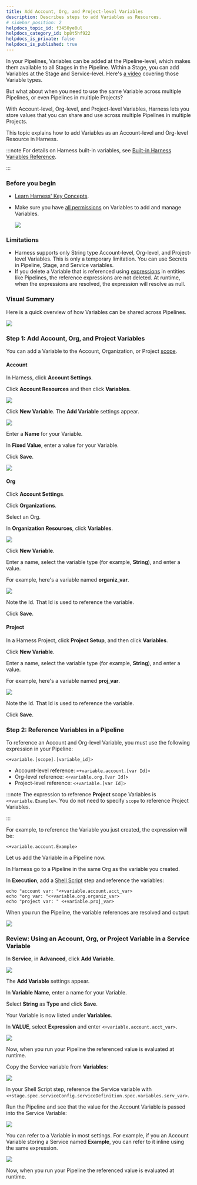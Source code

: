 ```yaml
---
title: Add Account, Org, and Project-level Variables
description: Describes steps to add Variables as Resources.
# sidebar_position: 2
helpdocs_topic_id: f3450ye0ul
helpdocs_category_id: bp8t5hf922
helpdocs_is_private: false
helpdocs_is_published: true
---
```


In your Pipelines, Variables can be added at the Pipeline-level, which makes them available to all Stages in the Pipeline. Within a Stage, you can add Variables at the Stage and Service-level. Here's [a video](https://youtu.be/lqbmO6EVGuU) covering those Variable types.

But what about when you need to use the same Variable across multiple Pipelines, or even Pipelines in multiple Projects?

With Account-level, Org-level, and Project-level Variables, Harness lets you store values that you can share and use across multiple Pipelines in multiple Projects.

This topic explains how to add Variables as an Account-level and Org-level Resource in Harness.


:::note
For details on Harness built-in variables, see [Built-in Harness Variables Reference](harness-variables.md).

:::

### Before you begin

* [Learn Harness' Key Concepts](../../getting-started/learn-harness-key-concepts.md).
* Make sure you have [all permissions](../4_Role-Based-Access-Control/9-add-manage-roles.md) on Variables to add and manage Variables.
  
  ![](./static/add-a-variable-00.png)

### Limitations

* Harness supports only String type Account-level, Org-level, and Project-level Variables. This is only a temporary limitation. You can use Secrets in Pipeline, Stage, and Service variables.
* If you delete a Variable that is referenced using [expressions](harness-variables.md) in entities like Pipelines, the reference expressions are not deleted. At runtime, when the expressions are resolved, the expression will resolve as null.

### Visual Summary

Here is a quick overview of how Variables can be shared across Pipelines.

![](./static/add-a-variable-01.png)

### Step 1: Add Account, Org, and Project Variables

You can add a Variable to the Account, Organization, or Project [scope](../4_Role-Based-Access-Control/1-rbac-in-harness.md#rbac-scope).

#### Account

In Harness, click **Account Settings**.

Click **Account Resources** and then click **Variables**.

![](./static/add-a-variable-02.png)

Click **New Variable**. The **Add Variable** settings appear.

![](./static/add-a-variable-03.png)

Enter a **Name** for your Variable.

In **Fixed Value**, enter a value for your Variable.

Click **Save**.

![](./static/add-a-variable-04.png)

#### Org

Click **Account Settings**.

Click **Organizations**.

Select an Org.

In **Organization Resources**, click **Variables**.

![](./static/add-a-variable-05.png)

Click **New Variable**.

Enter a name, select the variable type (for example, **String**), and enter a value.

For example, here's a variable named **organiz\_var**.

![](./static/add-a-variable-06.png)

Note the Id. That Id is used to reference the variable.

Click **Save**.

#### Project

In a Harness Project, click **Project Setup**, and then click **Variables**.

Click **New Variable**.

Enter a name, select the variable type (for example, **String**), and enter a value.

For example, here's a variable named **proj\_var**.

![](./static/add-a-variable-07.png)

Note the Id. That Id is used to reference the variable.

Click **Save**.

### Step 2: Reference Variables in a Pipeline

To reference an Account and Org-level Variable, you must use the following expression in your Pipeline:

`<+variable.[scope].[variable_id]>`

* Account-level reference: `<+variable.account.[var Id]>`
* Org-level reference: `<+variable.org.[var Id]>`
* Project-level reference: `<+variable.[var Id]>`


:::note
The expression to reference **Project** scope Variables is `<+variable.Example>`. You do not need to specify `scope` to reference Project Variables.

:::

For example, to reference the Variable you just created, the expression will be:

`<+variable.account.Example>`

Let us add the Variable in a Pipeline now.

In Harness go to a Pipeline in the same Org as the variable you created.

In **Execution**, add a [Shell Script](https://docs.harness.io/article/k5lu0u6i1i-using-shell-scripts) step and reference the variables:


```
echo "account var: "<+variable.account.acct_var>  
echo "org var: "<+variable.org.organiz_var>  
echo "project var: " <+variable.proj_var>
```
When you run the Pipeline, the variable references are resolved and output:

![](./static/add-a-variable-08.png)

### Review: Using an Account, Org, or Project Variable in a Service Variable

In **Service**, in **Advanced**, click **Add Variable**.

![](./static/add-a-variable-09.png)

The **Add Variable** settings appear.

In **Variable** **Name**, enter a name for your Variable.

Select **String** as **Type** and click **Save**.

Your Variable is now listed under **Variables**.

In **VALUE**, select **Expression** and enter `<+variable.account.acct_var>`.

![](./static/add-a-variable-10.png)

Now, when you run your Pipeline the referenced value is evaluated at runtime.

Copy the Service variable from **Variables**:

![](./static/add-a-variable-11.png)

In your Shell Script step, reference the Service variable with `<+stage.spec.serviceConfig.serviceDefinition.spec.variables.serv_var>`.

Run the Pipeline and see that the value for the Account Variable is passed into the Service Variable:

![](./static/add-a-variable-12.png)

You can refer to a Variable in most settings. For example, if you an Account Variable storing a Service named **Example**, you can refer to it inline using the same expression.

![](./static/add-a-variable-13.png)

Now, when you run your Pipeline the referenced value is evaluated at runtime.

